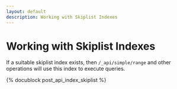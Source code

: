 ```yaml
---
layout: default
description: Working with Skiplist Indexes
---
```

Working with Skiplist Indexes
=============================

If a suitable skiplist index exists, then `/_api/simple/range` and other operations
will use this index to execute queries.

<!-- js/actions/api-index.js -->
{% docublock post_api_index_skiplist %}
